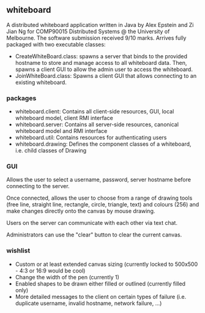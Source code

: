 ## whiteboard

A distributed whiteboard application written in Java by Alex Epstein and Zi Jian Ng for COMP90015 Distributed Systems @ the University of Melbourne. The software submission received 9/10 marks. Arrives fully packaged with two executable classes:

- CreateWhiteBoard.class: spawns a server that binds to the provided hostname to store and manage access to all whiteboard data. Then, spawns a 
client GUI to allow the admin user to access the whiteboard.
- JoinWhiteBoard.class: Spawns a client GUI that allows connecting to an existing whiteboard.

### packages
- whiteboard.client: Contains all client-side resources, GUI, local whiteboard model, client RMI interface
- whiteboard.server: Contains all server-side resources, canonical whiteboard model and RMI interface
- whiteboard.util: Contains resources for authenticating users
- whiteboard.drawing: Defines the component classes of a whiteboard, i.e. child classes of Drawing

### GUI
Allows the user to select a username, password, server hostname before connecting to the server.

Once connected, allows the user to choose from a range of drawing tools 
(free line, straight line, rectangle, circle, triangle, text) and colours (256) and make changes directly 
onto the canvas by mouse drawing.

Users on the server can communicate with each other via text chat. 

Administrators can use the "clear" button to clear the current canvas. 

### wishlist

- Custom or at least extended canvas sizing (currently locked to 500x500 - 4:3 or 16:9 would be cool)
- Change the width of the pen (currently 1)
- Enabled shapes to be drawn either filled or outlined (currently filled only)
- More detailed messages to the client on certain types of failure (i.e. duplicate username, invalid hostname, network failure, ...)

